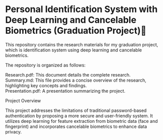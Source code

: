 # Personal Identification System with Deep Learning and Cancelable Biometrics (Graduation Project)🌟

This repository contains the research materials for my graduation project, which is identification system using deep learning and cancelable biometrics.

The repository is organized as follows:

Research.pdf: This document details the complete research. <br>
Summary.md: This file provides a concise overview of the research, highlighting key concepts and findings. <br>
Presentation.pdf: A presentation summarizing the project. <br>

Project Overview

This project addresses the limitations of traditional password-based authentication by proposing a more secure and user-friendly system. It utilizes deep learning for feature extraction from biometric data (face and fingerprint) and incorporates cancelable biometrics to enhance data privacy.
